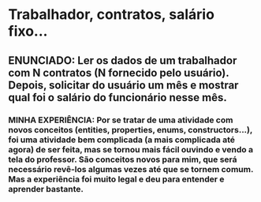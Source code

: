 # Trabalhador, contratos, salário fixo...
## ENUNCIADO: Ler os dados de um trabalhador com N contratos (N fornecido pelo usuário). Depois, solicitar do usuário um mês e mostrar qual foi o salário do funcionário nesse mês.

### MINHA EXPERIÊNCIA: Por se tratar de uma atividade com novos conceitos (entities, properties, enums, constructors...), foi uma atividade bem complicada (a mais complicada até agora) de ser feita, mas se tornou mais fácil ouvindo e vendo a tela do professor. São conceitos novos para mim, que será necessário revê-los algumas vezes até que se tornem comum. Mas a experiência foi muito legal e deu para entender e aprender bastante.
